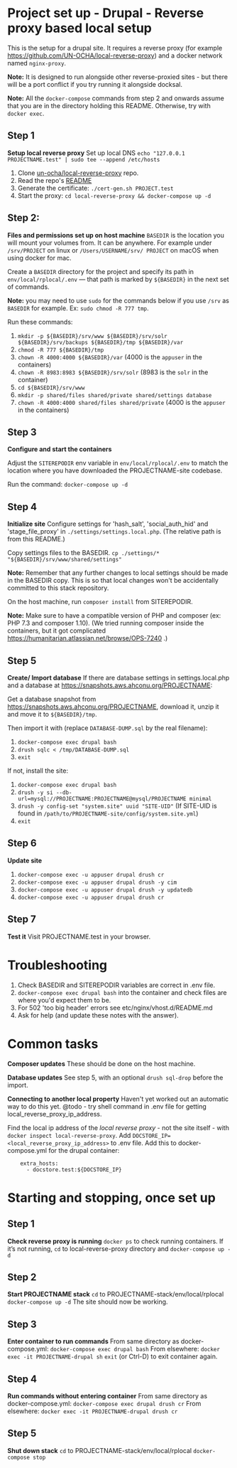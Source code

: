 # Project set up - Drupal - Reverse proxy based local setup

This is the setup for a drupal site. It requires a reverse proxy
(for example https://github.com/UN-OCHA/local-reverse-proxy) and a docker
network named `nginx-proxy`.

**Note:** It is designed to run alongside other reverse-proxied sites - but
there will be a port conflict if you try running it alongside docksal.

**Note:** All the `docker-compose` commands from step 2 and onwards assume that
you are in the directory holding this README. Otherwise, try with `docker exec`.

## Step 1
**Setup local reverse proxy**
Set up local DNS
`echo "127.0.0.1 PROJECTNAME.test" | sudo tee --append /etc/hosts`

1. Clone [un-ocha/local-reverse-proxy](https://github.com/UN-OCHA/local-reverse-proxy) repo.
2. Read the repo's [README](https://github.com/UN-OCHA/local-reverse-proxy/blob/main/README.md)
3. Generate the certificate: `./cert-gen.sh PROJECT.test`
4. Start the proxy: `cd local-reverse-proxy && docker-compose up -d`


## Step 2:
**Files and permissions set up on host machine**
`BASEDIR` is the location you will mount your volumes from. It can be anywhere.
For example under `/srv/PROJECT` on linux or `/Users/USERNAME/srv/
PROJECT` on macOS when using docker for mac.

Create a `BASEDIR` directory for the project and specify its path in
`env/local/rplocal/.env` — that path is marked by `${BASEDIR}` in the next set
of commands.

**Note:** you may need to use `sudo` for the commands below if you use `/srv`
as `BASEDIR` for example. Ex: `sudo chmod -R 777 tmp`.

Run these commands:

1. `mkdir -p ${BASEDIR}/srv/www ${BASEDIR}/srv/solr ${BASEDIR}/srv/backups ${BASEDIR}/tmp ${BASEDIR}/var`
2. `chmod -R 777 ${BASEDIR}/tmp`
3. `chown -R 4000:4000 ${BASEDIR}/var` (4000 is the `appuser` in the containers)
4. `chown -R 8983:8983 ${BASEDIR}/srv/solr` (8983 is the `solr` in the container)
5. `cd ${BASEDIR}/srv/www`
6. `mkdir -p shared/files shared/private shared/settings database`
7. `chown -R 4000:4000 shared/files shared/private` (4000 is the `appuser` in the containers)


## Step 3
**Configure and start the containers**

Adjust the `SITEREPODIR` env variable in `env/local/rplocal/.env` to match the
location where you have downloaded the PROJECTNAME-site codebase.

Run the command:
`docker-compose up -d`


## Step 4
**Initialize site**
Configure settings for 'hash_salt', 'social_auth_hid' and 'stage_file_proxy' in
`./settings/settings.local.php`. (The relative path is from this README.)

Copy settings files to the BASEDIR.
`cp ./settings/* "${BASEDIR}/srv/www/shared/settings"`

**Note:** Remember that any further changes to local settings should be made in
the BASEDIR copy. This is so that local changes won't be accidentally
committed to this stack repository.

On the host machine, run `composer install` from SITEREPODIR.

**Note:** Make sure to have a compatible version of PHP and composer (ex: PHP
7.3 and composer 1.10). (We tried running composer inside the containers, but
it got complicated https://humanitarian.atlassian.net/browse/OPS-7240 .)


## Step 5
**Create/ Import database**
If there are database settings in settings.local.php and a database at
https://snapshots.aws.ahconu.org/PROJECTNAME:

Get a database snapshot from https://snapshots.aws.ahconu.org/PROJECTNAME,
download it, unzip it and move it to `${BASEDIR}/tmp`.

Then import it with (replace `DATABASE-DUMP.sql` by the real filename):

1. `docker-compose exec drupal bash`
2. `drush sqlc < /tmp/DATABASE-DUMP.sql`
3. `exit`

If not, install the site:
1. `docker-compose exec drupal bash`
2. `drush -y si --db-url=mysql://PROJECTNAME:PROJECTNAME@mysql/PROJECTNAME
minimal`
3. `drush -y config-set "system.site" uuid "SITE-UID"` (If SITE-UID is found
in `/path/to/PROJECTNAME-site/config/system.site.yml`)
3. `exit`


## Step 6
**Update site**

1. `docker-compose exec -u appuser drupal drush cr`
2. `docker-compose exec -u appuser drupal drush -y cim`
3. `docker-compose exec -u appuser drupal drush -y updatedb`
4. `docker-compose exec -u appuser drupal drush cr`


## Step 7
**Test it**
Visit PROJECTNAME.test in your browser.


# Troubleshooting
1. Check BASEDIR and SITEREPODIR variables are correct in .env file.
2. `docker-compose exec drupal bash` into the container and check files are
where you'd expect them to be.
3. For 502 'too big header' errors see etc/nginx/vhost.d/README.md
4. Ask for help (and update these notes with the answer).


# Common tasks
**Composer updates**
These should be done on the host machine.

**Database updates**
See step 5, with an optional `drush sql-drop` before the import.

**Connecting to another local property**
Haven't yet worked out an automatic way to do this yet.
@todo - try shell command in .env file for getting local_reverse_proxy_ip_address.

Find the local ip address of the *local reverse proxy* - not the site itself -
with `docker inspect local-reverse-proxy`.
Add `DOCSTORE_IP=<local_reverse_proxy_ip_address>` to .env file.
Add this to docker-compose.yml for the drupal container:
```
    extra_hosts:
      - docstore.test:${DOCSTORE_IP}
```


# Starting and stopping, once set up

## Step 1
**Check reverse proxy is running**
`docker ps` to check running containers.
If it’s not running, `cd` to local-reverse-proxy directory and
`docker-compose up -d`

## Step 2
**Start PROJECTNAME stack**
`cd` to PROJECTNAME-stack/env/local/rplocal
`docker-compose up -d`
The site should now be working.

## Step 3
**Enter container to run commands**
From same directory as docker-compose.yml:
`docker-compose exec drupal bash`
From elsewhere:
`docker exec -it PROJECTNAME-drupal sh`
`exit` (or Ctrl-D) to exit container again.

## Step 4
**Run commands without entering container**
From same directory as docker-compose.yml:
`docker-compose exec drupal drush cr`
From elsewhere:
`docker exec -it PROJECTNAME-drupal drush cr`

## Step 5
**Shut down stack**
`cd` to PROJECTNAME-stack/env/local/rplocal
`docker-compose stop`
